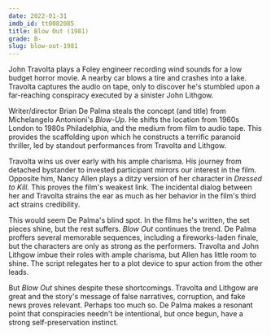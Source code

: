 ```yaml
---
date: 2022-01-31
imdb_id: tt0082085
title: Blow Out (1981)
grade: B-
slug: blow-out-1981
---
```


John Travolta plays a Foley engineer recording wind sounds for a low budget horror movie. A nearby car blows a tire and crashes into a lake. Travolta captures the audio on tape, only to discover he's stumbled upon a far-reaching conspiracy executed by a sinister John Lithgow.

<!-- end -->

Writer/director Brian De Palma steals the concept (and title) from Michelangelo Antonioni's <span data-imdb-id="tt0060176">_Blow-Up_</span>. He shifts the location from 1960s London to 1980s Philadelphia, and the medium from film to audio tape. This provides the scaffolding upon which he constructs a terrific paranoid thriller, led by standout performances from Travolta and Lithgow.

Travolta wins us over early with his ample charisma. His journey from detached bystander to invested participant mirrors our interest in the film. Opposite him, Nancy Allen plays a ditzy version of her character in <span data-imdb-id="tt0080661">_Dressed to Kill_</span>. This proves the film's weakest link. The incidental dialog between her and Travolta strains the ear as much as her behavior in the film's third act strains credibility.

This would seem De Palma's blind spot. In the films he's written, the set pieces shine, but the rest suffers. _Blow Out_ continues the trend. De Palma proffers several memorable sequences, including a fireworks-laden finale, but the characters are only as strong as the performers. Travolta and John Lithgow imbue their roles with ample charisma, but Allen has little room to shine. The script relegates her to a plot device to spur action from the other leads.

But _Blow Out_ shines despite these shortcomings. Travolta and Lithgow are great and the story's message of false narratives, corruption, and fake news proves relevant. Perhaps too much so. De Palma makes a resonant point that conspiracies needn't be intentional, but once begun, have a strong self-preservation instinct.